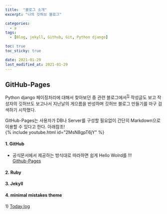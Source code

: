 ```yaml
---
title:  "블로그 소개"
excerpt: "나의 깃허브 블로그"

categories:
  - a
tags:
  - [Blog, jekyll, Github, Git, Python django]

toc: true
toc_sticky: true

date: 2021-01-29
last_modified_at: 2021-01-29
---
```

## GitHub-Pages
Python django 페이징처리에 대해서 찾아보던 중 관련 블로그에서<sup>[1)](#footnote_1)</sup> 작성글도 보고 작성자의 깃허브도 보고나서 지난날의 게으름을 반성하며 깃허브 블로그 만들기를 마구 검색하기 시작했다.   

GitHub-Pages는 사용자가 DB나 Server를 구성할 필요없이 간단히 Markdown으로 이용할 수 있다고 한다. 아래참조!   
{% include youtube.html id="2MsN8gpT6jY" %}  



#### 1. GitHub
- 공식문서에서 제공하는 방식대로 따라하면 쉽게 Hello Wolrd를 !!!   
[Github-Pages](https://pages.github.com/)

#### 2. Ruby
#### 3. Jekyll
#### 4. minimal mistakes theme

<!-- ![2020](https://user-images.githubusercontent.com/62678380/106272400-595e1b00-6274-11eb-96bb-4e517542425a.jpeg){: .align-center} -->

<!-- ```python
print("a")
``` -->



<a name="footnote_1">1)</a> [Today.log](https://parkhyeonchae.github.io/2020/04/01/django-project-17/)
